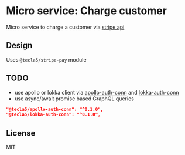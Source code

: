 # Micro service: Charge customer

Micro service to charge a customer via [stripe api](https://stripe.com/docs/api#charges)

## Design

Uses `@tecla5/stripe-pay` module

## TODO

- use apollo or lokka client via [apollo-auth-conn]() and [lokka-auth-conn]()
- use async/await promise based GraphQL queries

```json
"@tecla5/apollo-auth-conn": "^0.1.0",
"@tecla5/lokka-auth-conn": "^0.1.0",
```

## License

MIT
